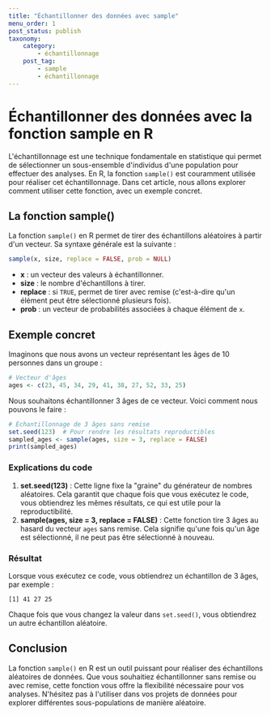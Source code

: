 ```yaml
---
title: "Échantillonner des données avec sample"
menu_order: 1
post_status: publish
taxonomy:
    category:
        - échantillonnage
    post_tag:
        - sample
        - échantillonnage
---
```


# Échantillonner des données avec la fonction sample en R

L'échantillonnage est une technique fondamentale en statistique qui permet de sélectionner un sous-ensemble d'individus d'une population pour effectuer des analyses. En R, la fonction `sample()` est couramment utilisée pour réaliser cet échantillonnage. Dans cet article, nous allons explorer comment utiliser cette fonction, avec un exemple concret.

## La fonction sample()

La fonction `sample()` en R permet de tirer des échantillons aléatoires à partir d'un vecteur. Sa syntaxe générale est la suivante :

```R
sample(x, size, replace = FALSE, prob = NULL)
```

- **x** : un vecteur des valeurs à échantillonner.
- **size** : le nombre d'échantillons à tirer.
- **replace** : si `TRUE`, permet de tirer avec remise (c'est-à-dire qu'un élément peut être sélectionné plusieurs fois).
- **prob** : un vecteur de probabilités associées à chaque élément de `x`.

## Exemple concret

Imaginons que nous avons un vecteur représentant les âges de 10 personnes dans un groupe :

```R
# Vecteur d'âges
ages <- c(23, 45, 34, 29, 41, 38, 27, 52, 33, 25)
```

Nous souhaitons échantillonner 3 âges de ce vecteur. Voici comment nous pouvons le faire :

```R
# Échantillonnage de 3 âges sans remise
set.seed(123)  # Pour rendre les résultats reproductibles
sampled_ages <- sample(ages, size = 3, replace = FALSE)
print(sampled_ages)
```

### Explications du code

1. **set.seed(123)** : Cette ligne fixe la "graine" du générateur de nombres aléatoires. Cela garantit que chaque fois que vous exécutez le code, vous obtiendrez les mêmes résultats, ce qui est utile pour la reproductibilité.
2. **sample(ages, size = 3, replace = FALSE)** : Cette fonction tire 3 âges au hasard du vecteur `ages` sans remise. Cela signifie qu'une fois qu'un âge est sélectionné, il ne peut pas être sélectionné à nouveau.

### Résultat

Lorsque vous exécutez ce code, vous obtiendrez un échantillon de 3 âges, par exemple :

```
[1] 41 27 25
```

Chaque fois que vous changez la valeur dans `set.seed()`, vous obtiendrez un autre échantillon aléatoire.

## Conclusion

La fonction `sample()` en R est un outil puissant pour réaliser des échantillons aléatoires de données. Que vous souhaitiez échantillonner sans remise ou avec remise, cette fonction vous offre la flexibilité nécessaire pour vos analyses. N'hésitez pas à l'utiliser dans vos projets de données pour explorer différentes sous-populations de manière aléatoire.

